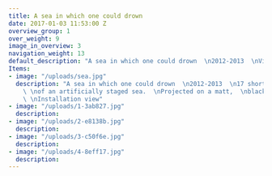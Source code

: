 ```yaml
---
title: A sea in which one could drown
date: 2017-01-03 11:53:00 Z
overview_group: 1
over_weight: 9
image_in_overview: 3
navigation_weight: 13
default_description: "A sea in which one could drown  \n2012-2013  \nVideo still"
Items:
- image: "/uploads/sea.jpg"
  description: "A sea in which one could drown  \n2012-2013  \n17 short video fragments
    \ \nof an artificially staged sea.  \nProjected on a matt,  \nblack painted surface.
    \ \nInstallation view"
- image: "/uploads/1-3ab827.jpg"
  description: 
- image: "/uploads/2-e8138b.jpg"
  description: 
- image: "/uploads/3-c50f6e.jpg"
  description: 
- image: "/uploads/4-8eff17.jpg"
  description: 
---
```


